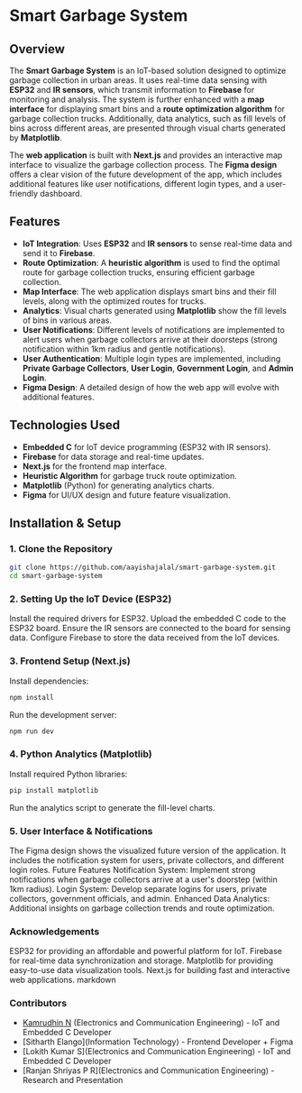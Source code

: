 # Smart Garbage System

## Overview
The **Smart Garbage System** is an IoT-based solution designed to optimize garbage collection in urban areas. It uses real-time data sensing with **ESP32** and **IR sensors**, which transmit information to **Firebase** for monitoring and analysis. The system is further enhanced with a **map interface** for displaying smart bins and a **route optimization algorithm** for garbage collection trucks. Additionally, data analytics, such as fill levels of bins across different areas, are presented through visual charts generated by **Matplotlib**.

The **web application** is built with **Next.js** and provides an interactive map interface to visualize the garbage collection process. The **Figma design** offers a clear vision of the future development of the app, which includes additional features like user notifications, different login types, and a user-friendly dashboard.

## Features
- **IoT Integration**: Uses **ESP32** and **IR sensors** to sense real-time data and send it to **Firebase**.
- **Route Optimization**: A **heuristic algorithm** is used to find the optimal route for garbage collection trucks, ensuring efficient garbage collection.
- **Map Interface**: The web application displays smart bins and their fill levels, along with the optimized routes for trucks.
- **Analytics**: Visual charts generated using **Matplotlib** show the fill levels of bins in various areas.
- **User Notifications**: Different levels of notifications are implemented to alert users when garbage collectors arrive at their doorsteps (strong notification within 1km radius and gentle notifications).
- **User Authentication**: Multiple login types are implemented, including **Private Garbage Collectors**, **User Login**, **Government Login**, and **Admin Login**.
- **Figma Design**: A detailed design of how the web app will evolve with additional features.

## Technologies Used
- **Embedded C** for IoT device programming (ESP32 with IR sensors).
- **Firebase** for data storage and real-time updates.
- **Next.js** for the frontend map interface.
- **Heuristic Algorithm** for garbage truck route optimization.
- **Matplotlib** (Python) for generating analytics charts.
- **Figma** for UI/UX design and future feature visualization.

## Installation & Setup

### 1. Clone the Repository
```bash
git clone https://github.com/aayishajalal/smart-garbage-system.git
cd smart-garbage-system
```

### 2. Setting Up the IoT Device (ESP32)
Install the required drivers for ESP32.
Upload the embedded C code to the ESP32 board.
Ensure the IR sensors are connected to the board for sensing data.
Configure Firebase to store the data received from the IoT devices.

### 3. Frontend Setup (Next.js)
Install dependencies:
``` bash
npm install
```
Run the development server:
```bash
npm run dev
```

### 4. Python Analytics (Matplotlib)
Install required Python libraries:
```bash
pip install matplotlib
```
Run the analytics script to generate the fill-level charts.

### 5. User Interface & Notifications
The Figma design shows the visualized future version of the application. It includes the notification system for users, private collectors, and different login roles.
Future Features
Notification System: Implement strong notifications when garbage collectors arrive at a user's doorstep (within 1km radius).
Login System: Develop separate logins for users, private collectors, government officials, and admin.
Enhanced Data Analytics: Additional insights on garbage collection trends and route optimization.




### Acknowledgements
ESP32 for providing an affordable and powerful platform for IoT.
Firebase for real-time data synchronization and storage.
Matplotlib for providing easy-to-use data visualization tools.
Next.js for building fast and interactive web applications.
markdown

### Contributors
- [Kamrudhin N](https://github.com/kamrudhin07) (Electronics and Communication Engineering) - IoT and Embedded C Developer
- [Sitharth Elango](Information Technology) - Frontend Developer + Figma 
- [Lokith Kumar S](Electronics and Communication Engineering) - IoT and Embedded C Developer
- [Ranjan Shriyas P R](Electronics and Communication Engineering) - Research and Presentation

